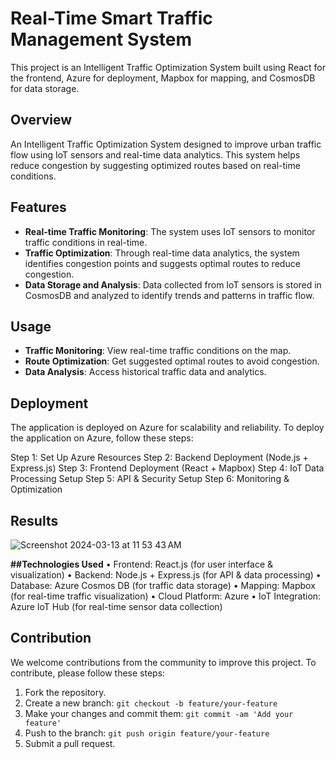 # Real-Time Smart Traffic Management System

This project is an Intelligent Traffic Optimization System built using React for the frontend, Azure for deployment, Mapbox for mapping, and CosmosDB for data storage.

## Overview

An Intelligent Traffic Optimization System designed to improve urban traffic flow using IoT sensors and real-time data analytics. This system helps reduce congestion by suggesting optimized routes based on real-time conditions.
## Features

- **Real-time Traffic Monitoring**: The system uses IoT sensors to monitor traffic conditions in real-time.
- **Traffic Optimization**: Through real-time data analytics, the system identifies congestion points and suggests optimal routes to reduce congestion.
- **Data Storage and Analysis**: Data collected from IoT sensors is stored in CosmosDB and analyzed to identify trends and patterns in traffic flow.


## Usage

- **Traffic Monitoring**: View real-time traffic conditions on the map.
- **Route Optimization**: Get suggested optimal routes to avoid congestion.
- **Data Analysis**: Access historical traffic data and analytics.

## Deployment

The application is deployed on Azure for scalability and reliability. To deploy the application on Azure, follow these steps:

Step 1: Set Up Azure Resources
Step 2: Backend Deployment (Node.js + Express.js)
Step 3: Frontend Deployment (React + Mapbox)
Step 4: IoT Data Processing Setup
Step 5: API & Security Setup
Step 6: Monitoring & Optimization

## Results
![Screenshot 2024-03-13 at 11 53 43 AM](https://github.com/Rahulraonimbalkar/Smart_traffic_management_system/assets/117708809/0af34131-fed6-4150-9142-62a394e84767)

**##Technologies Used**
•	Frontend: React.js (for user interface & visualization)
•	Backend: Node.js + Express.js (for API & data processing)
•	Database: Azure Cosmos DB (for traffic data storage)
•	Mapping: Mapbox (for real-time traffic visualization)
•	Cloud Platform: Azure
•	IoT Integration: Azure IoT Hub (for real-time sensor data collection)

## Contribution

We welcome contributions from the community to improve this project. To contribute, please follow these steps:

1. Fork the repository.
2. Create a new branch: `git checkout -b feature/your-feature`
3. Make your changes and commit them: `git commit -am 'Add your feature'`
4. Push to the branch: `git push origin feature/your-feature`
5. Submit a pull request.

